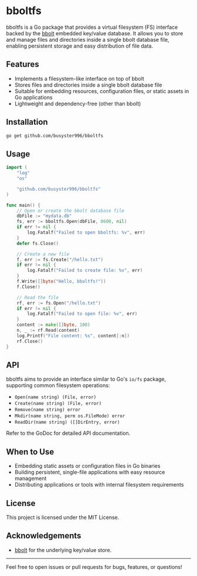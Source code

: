 # bboltfs

bboltfs is a Go package that provides a virtual filesystem (FS) interface backed by the [bbolt](https://github.com/etcd-io/bbolt) embedded key/value database. It allows you to store and manage files and directories inside a single bbolt database file, enabling persistent storage and easy distribution of file data.

## Features

- Implements a filesystem-like interface on top of bbolt
- Stores files and directories inside a single bbolt database file
- Suitable for embedding resources, configuration files, or static assets in Go applications
- Lightweight and dependency-free (other than bbolt)

## Installation

```bash
go get github.com/busyster996/bboltfs
```

## Usage

```go
import (
    "log"
    "os"

    "github.com/busyster996/bboltfs"
)

func main() {
    // Open or create the bbolt database file
    dbFile := "mydata.db"
    fs, err := bboltfs.Open(dbFile, 0600, nil)
    if err != nil {
        log.Fatalf("Failed to open bboltfs: %v", err)
    }
    defer fs.Close()

    // Create a new file
    f, err := fs.Create("/hello.txt")
    if err != nil {
        log.Fatalf("Failed to create file: %v", err)
    }
    f.Write([]byte("Hello, bboltfs!"))
    f.Close()

    // Read the file
    rf, err := fs.Open("/hello.txt")
    if err != nil {
        log.Fatalf("Failed to open file: %v", err)
    }
    content := make([]byte, 100)
    n, _ := rf.Read(content)
    log.Printf("File content: %s", content[:n])
    rf.Close()
}
```

## API

bboltfs aims to provide an interface similar to Go's `io/fs` package, supporting common filesystem operations:

- `Open(name string) (File, error)`
- `Create(name string) (File, error)`
- `Remove(name string) error`
- `Mkdir(name string, perm os.FileMode) error`
- `ReadDir(name string) ([]DirEntry, error)`

Refer to the GoDoc for detailed API documentation.

## When to Use

- Embedding static assets or configuration files in Go binaries
- Building persistent, single-file applications with easy resource management
- Distributing applications or tools with internal filesystem requirements

## License

This project is licensed under the MIT License.

## Acknowledgements

- [bbolt](https://github.com/etcd-io/bbolt) for the underlying key/value store.

---

Feel free to open issues or pull requests for bugs, features, or questions!